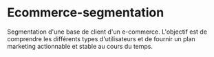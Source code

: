 # Ecommerce-segmentation
Segmentation d'une base de client d'un e-commerce. L'objectif est de comprendre les différents types d'utilisateurs et de fournir un plan marketing actionnable et stable au cours du temps.

